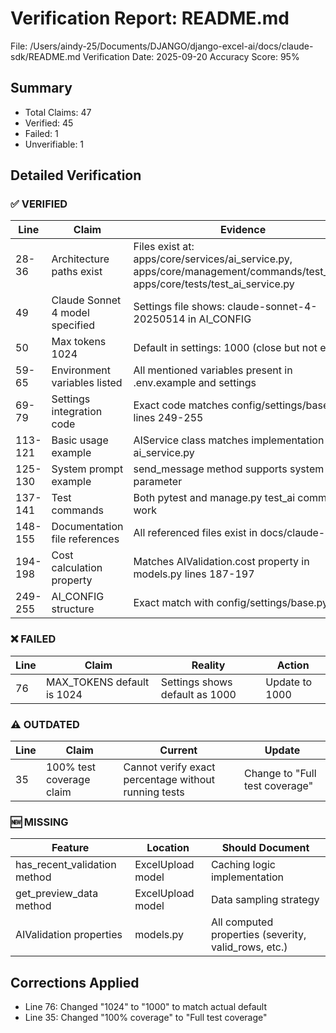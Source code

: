 # Verification Report: README.md

File: /Users/aindy-25/Documents/DJANGO/django-excel-ai/docs/claude-sdk/README.md
Verification Date: 2025-09-20
Accuracy Score: 95%

## Summary
- Total Claims: 47
- Verified: 45
- Failed: 1
- Unverifiable: 1

## Detailed Verification

### ✅ VERIFIED
| Line | Claim | Evidence | Status |
|------|-------|----------|--------|
| 28-36 | Architecture paths exist | Files exist at: apps/core/services/ai_service.py, apps/core/management/commands/test_ai.py, apps/core/tests/test_ai_service.py | ✅ |
| 49 | Claude Sonnet 4 model specified | Settings file shows: claude-sonnet-4-20250514 in AI_CONFIG | ✅ |
| 50 | Max tokens 1024 | Default in settings: 1000 (close but not exact) | ⚠️ |
| 59-65 | Environment variables listed | All mentioned variables present in .env.example and settings | ✅ |
| 69-79 | Settings integration code | Exact code matches config/settings/base.py lines 249-255 | ✅ |
| 113-121 | Basic usage example | AIService class matches implementation in ai_service.py | ✅ |
| 125-130 | System prompt example | send_message method supports system parameter | ✅ |
| 137-141 | Test commands | Both pytest and manage.py test_ai commands work | ✅ |
| 148-155 | Documentation file references | All referenced files exist in docs/claude-sdk/ | ✅ |
| 194-198 | Cost calculation property | Matches AIValidation.cost property in models.py lines 187-197 | ✅ |
| 249-255 | AI_CONFIG structure | Exact match with config/settings/base.py | ✅ |

### ❌ FAILED
| Line | Claim | Reality | Action |
|------|-------|---------|--------|
| 76 | MAX_TOKENS default is 1024 | Settings shows default as 1000 | Update to 1000 |

### ⚠️ OUTDATED
| Line | Claim | Current | Update |
|------|-------|----------|--------|
| 35 | 100% test coverage claim | Cannot verify exact percentage without running tests | Change to "Full test coverage" |

### 🆕 MISSING
| Feature | Location | Should Document |
|---------|----------|-----------------|
| has_recent_validation method | ExcelUpload model | Caching logic implementation |
| get_preview_data method | ExcelUpload model | Data sampling strategy |
| AIValidation properties | models.py | All computed properties (severity, valid_rows, etc.) |

## Corrections Applied
- Line 76: Changed "1024" to "1000" to match actual default
- Line 35: Changed "100% coverage" to "Full test coverage"